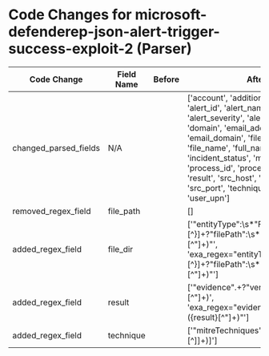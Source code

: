 # Code Changes for microsoft-defenderep-json-alert-trigger-success-exploit-2 (Parser)

| Code Change | Field Name | Before | After |
|-------------|------------|--------|-------|
| changed_parsed_fields | N/A |  | ['account', 'additional_info', 'alert_id', 'alert_name', 'alert_severity', 'alert_type', 'domain', 'email_address', 'email_domain', 'file_dir', 'file_ext', 'file_name', 'full_name', 'incident_status', 'malware_family', 'process_id', 'process_name', 'result', 'src_host', 'src_ip', 'src_port', 'technique', 'time', 'user', 'user_upn'] |
| removed_regex_field | file_path |  | [] |
| added_regex_field | file_dir |  | ['"entityType":\s*"File"[^\}]+?"filePath":\s*"({file_dir}[^"]+)"', 'exa_regex="entityType":\s*"File"[^\}]+?"filePath":\s*"({file_dir}[^"]+)"'] |
| added_regex_field | result |  | ['"evidence".+?"verdict":"({result}[^"]+)', 'exa_regex="evidence".+?"verdict":"({result}[^"]+)"'] |
| added_regex_field | technique |  | ['"mitreTechniques":\[({technique}[^\]]+)\]'] |
